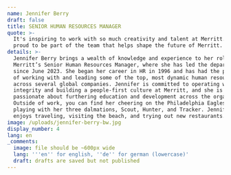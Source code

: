 ```yaml
---
name: Jennifer Berry
draft: false
title: SENIOR HUMAN RESOURCES MANAGER
quote: >-
  It's inspiring to work with so much creativity and talent at Merritt. I am
  proud to be part of the team that helps shape the future of Merritt.
details: >-
  Jennifer Berry brings a wealth of knowledge and experience to her role as
  Merritt’s Senior Human Resources Manager, where she has led the department
  since June 2023. She began her career in HR in 1996 and has had the privilege
  of working with and leading some of the top, most dynamic human resource teams
  across several global companies. Jennifer is committed to operating with
  integrity and building a people-first culture at Merritt, and she is
  passionate about furthering education and development across the organization.
  Outside of work, you can find her cheering on the Philadelphia Eagles or
  playing with her three dalmations, Scout, Hunter, and Tracker. Jennifer also
  enjoys traveling, visiting the beach, and trying out new restaurants. 
image: /uploads/jennifer-berry-bw.jpg
display_number: 4
lang: en
_comments:
  image: file should be ~600px wide
  lang: '''en'' for english, ''de'' for german (lowercase)'
  draft: drafts are saved but not published
---
```

